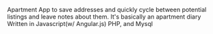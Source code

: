 Apartment App to save addresses and quickly cycle between potential listings and leave notes about them. It's basically an apartment diary
Written in Javascript(w/ Angular.js) PHP, and Mysql